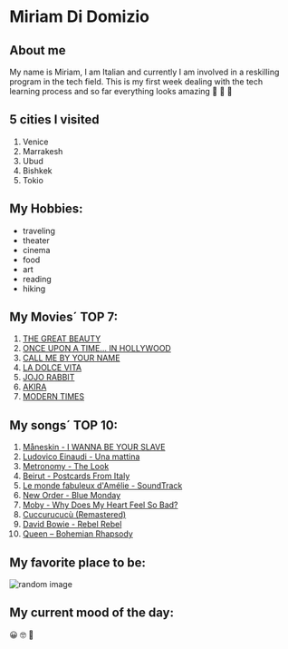 # Miriam Di Domizio

## About me

My name is Miriam, I am Italian and currently I am involved in a reskilling program in the tech field. This is my first week dealing with the tech learning process and so far everything looks amazing 
💫 💫 💫



## 5 cities I visited 

1. Venice
1. Marrakesh
1. Ubud
1. Bishkek 
1. Tokio



## My Hobbies:

- traveling
- theater
- cinema 
- food
- art
- reading
- hiking



## My Movies´ TOP 7:

1. [THE GREAT BEAUTY](https://www.rottentomatoes.com/m/the_great_beauty)
1. [ONCE UPON A TIME... IN HOLLYWOOD](https://www.rottentomatoes.com/m/once_upon_a_time_in_hollywood)
1. [CALL ME BY YOUR NAME](https://www.rottentomatoes.com/m/call_me_by_your_name)
1. [LA DOLCE VITA](https://www.rottentomatoes.com/search?search=la%20dolce%20vita)
1. [JOJO RABBIT](https://www.rottentomatoes.com/m/jojo_rabbit)
1. [AKIRA](https://www.rottentomatoes.com/m/akira)
1. [MODERN TIMES](https://www.rottentomatoes.com/m/modern_times)




## My songs´ TOP 10:

1. [Måneskin - I WANNA BE YOUR SLAVE](https://www.youtube.com/watch?v=yOb9Xaug35M)
1. [Ludovico Einaudi - Una mattina](https://www.youtube.com/watch?v=0Bvm9yG4cvs)
1. [Metronomy - The Look](https://www.youtube.com/watch?v=sFrNsSnk8GM)
1. [Beirut - Postcards From Italy](https://www.youtube.com/watch?v=mYiCGLgRuAs)
1. [Le monde fabuleux d'Amélie - SoundTrack](https://www.youtube.com/watch?v=ibrtIq-s9l8)
1. [New Order - Blue Monday](https://www.youtube.com/watch?v=FYH8DsU2WCk)
1. [Moby - Why Does My Heart Feel So Bad?](https://www.youtube.com/watch?v=qT6XCvDUUsU)
1. [Cuccurucucù (Remastered)](https://www.youtube.com/watch?v=43e0Bv4P_3k)
1. [David Bowie - Rebel Rebel](https://www.youtube.com/watch?v=U16Xg_rQZkA)
1. [Queen – Bohemian Rhapsody](https://www.youtube.com/watch?v=fJ9rUzIMcZQ)



## My favorite place to be:

![random image](https://www.planet-wissen.de/natur/landschaften/trockenwuesten/inweitenteilendersaharafindetsichkeinwasser100~_v-gseagaleriexl.jpg)


## My current mood of the day: 
😀 🤓 💫 

